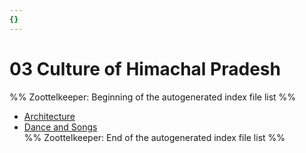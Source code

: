 ```yaml
---
{}
---
```

   
# 03 Culture of Himachal Pradesh   
%% Zoottelkeeper: Beginning of the autogenerated index file list  %%   
   
-  [Architecture](../03%20Culture%20of%20Himachal%20Pradesh/Architecture/Architecture.md)   
-  [Dance and Songs](../03%20Culture%20of%20Himachal%20Pradesh/Dance%20and%20Songs/Dance%20and%20Songs.md)   
%% Zoottelkeeper: End of the autogenerated index file list  %%